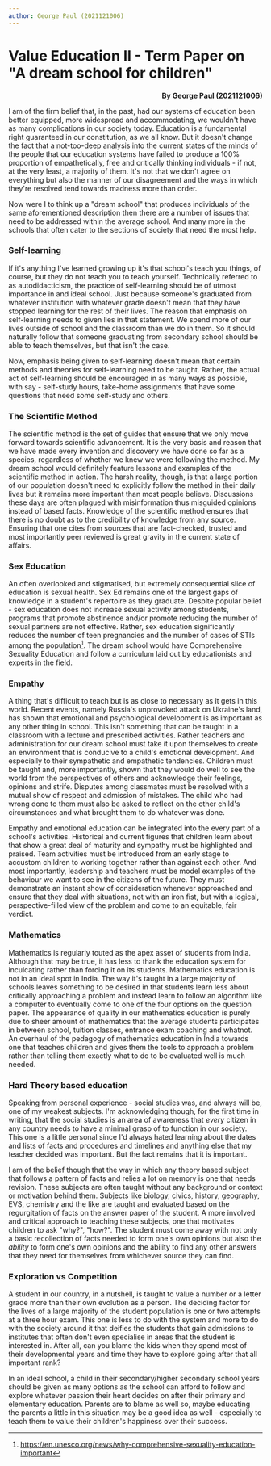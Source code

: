 ```yaml
---
author: George Paul (2021121006)
---
```


# Value Education II - Term Paper on "A dream school for children"

<div align ='right'><b> By George Paul (2021121006)</b></div>

I am of the firm belief that, in the past, had our systems of education been better equipped, more widespread and accommodating, we wouldn't have as many complications in our society today. 
Education is a fundamental right guaranteed in our constitution, as we all know. But it doesn't change the fact that a not-too-deep analysis into the current states of the minds of the people that our education systems have failed to produce a 100% proportion of empathetically, free and critically thinking individuals - if not, at the very least, a majority of them. It's not that we don't agree on everything but also the manner of our disagreement and the ways in which they're resolved tend towards madness more than order. 

Now were I to think up a "dream school" that produces individuals of the same aforementioned description then there are a number of issues that need to be addressed within the average school. And many more in the schools that often cater to the sections of society that need the most help.

### Self-learning

If it's anything I've learned growing up it's that school's teach you things, of course, but they do not teach you to teach yourself. Technically referred to as autodidacticism, the practice of self-learning should be of utmost importance in and ideal school. Just because someone's graduated from whatever institution with whatever grade doesn't mean that they have stopped learning for the rest of their lives. The reason that emphasis on self-learning needs to given lies in that statement. We spend more of our lives outside of school and the classroom than we do in them. So it should naturally follow that someone graduating from secondary school should be able to teach themselves, but that isn't the case.

Now, emphasis being given to self-learning doesn't mean that certain methods and theories for self-learning need to be taught. Rather, the actual act of self-learning should be encouraged in as many ways as possible, with say - self-study hours, take-home assignments that have some questions that need some self-study and others.

### The Scientific Method

The scientific method is the set of guides that ensure that we only move forward towards scientific advancement. It is the very basis and reason that we have made every invention and discovery we have done so far as a species, regardless of whether we knew we were following the method. My dream school would definitely feature lessons and examples of the scientific method in action. The harsh reality, though, is that a large portion of our population doesn't need to explicitly follow the method in their daily lives but it remains more important than most people believe. Discussions these days are often plagued with misinformation thus misguided opinions instead of based facts. Knowledge of the scientific method ensures that there is no doubt as to the credibility of knowledge from any source. Ensuring that one cites from sources that are fact-checked, trusted and most importantly peer reviewed is great gravity in the current state of affairs. 

### Sex Education

An often overlooked and stigmatised, but extremely consequential slice of education is sexual health. Sex Ed remains one of the largest gaps of knowledge in a student's repertoire as they graduate. Despite popular belief - sex education does not increase sexual activity among students, programs that promote abstinence and/or promote reducing the number of sexual partners are not effective. Rather, sex education significantly reduces the number of teen pregnancies and the number of cases of STIs among the population[^1]. The dream school would have Comprehensive Sexuality Education and follow a curriculum laid out by educationists and experts in the field.

### Empathy

A thing that's difficult to teach but is as close to necessary as it gets in this world. Recent events, namely Russia's unprovoked attack on Ukraine's land, has shown that emotional and psychological development is as important as any other thing in school. This isn't something that can be taught in a classroom with a lecture and prescribed activities. Rather teachers and administration for our dream school must take it upon themselves to create an environment that is conducive to a child's emotional development. And especially to their sympathetic and empathetic tendencies. Children must be taught and, more importantly, shown that they would do well to see the world from the perspectives of others and acknowledge their feelings, opinions and strife. Disputes among classmates must be resolved with a mutual show of respect and admission of mistakes. The child who had wrong done to them must also be asked to reflect on the other child's circumstances and what brought them to do whatever was done.

Empathy and emotional education can be integrated into the every part of a school's activities. Historical and current figures that children learn about that show a great deal of maturity and sympathy must be highlighted and praised. Team activities must be introduced from an early stage to accustom children to working together rather than against each other. And most importantly, leadership  and teachers must be model examples of the behaviour we want to see in the citizens of the future. They must demonstrate an instant show of consideration whenever approached and ensure that they deal with situations, not with an iron fist, but with a logical, perspective-filled view of the problem and come to an equitable, fair verdict. 

### Mathematics

Mathematics is regularly touted as the apex asset of students from India. Although that may be true, it has less to thank the education system for inculcating rather than forcing it on its students. Mathematics education is not in an ideal spot in India. The way it's taught in a large majority of schools leaves something to be desired in that students learn less about critically approaching a problem and instead learn to follow an algorithm like a computer to eventually come to one of the four options on the question paper. The appearance of quality in our mathematics education is purely due to sheer amount of mathematics that the average students participates in between school, tuition classes, entrance exam coaching and whatnot. An overhaul of the pedagogy of mathematics education in India towards one that teaches children and gives them the tools to approach a problem rather than telling them exactly what to do to be evaluated well is much needed.

### Hard Theory based education

Speaking from personal experience - social studies was, and always will be, one of my weakest subjects. I'm acknowledging though, for the first time in writing, that the social studies is an area of awareness that _every_ citizen in any country needs to have a minimal grasp of to function in our society. This one is a little personal since I'd always hated learning about the dates and lists of facts and procedures and timelines and anything else that my teacher decided was important. But the fact remains that it is important. 

I am of the belief though that the way in which any theory based subject that follows a pattern of facts and relies a lot on memory is one that needs revision. These subjects are often taught without any background or context or motivation behind them. Subjects like biology, civics, history, geography, EVS, chemistry and the like are taught and evaluated based on the regurgitation of facts on the answer paper of the student. A more involved and critical approach to teaching these subjects, one that motivates children to ask "why?", "how?". The student must come away with not only a basic recollection of facts needed to form one's own opinions but also the _ability_ to form one's own opinions and the ability to find any other answers that they need for themselves from whichever source they can find.  

### Exploration vs Competition

A student in our country, in a nutshell, is taught to value a number or a letter grade more than their own evolution as a person. The deciding factor for the lives of a large majority of the student population is one or two attempts at a three hour exam. This one is less to do with the system and more to do with the society around it that deifies the students that gain admissions to institutes that often don't even specialise in areas that the student is interested in. After all, can you blame the kids when they spend most of their developmental years and time they have to explore going after that all important rank? 

In an ideal school, a child in their secondary/higher secondary school years should be given as many options as the school can afford to follow and explore whatever passion their heart decides on after their primary and elementary education. Parents are to blame as well so, maybe educating the parents a little in this situation may be a good idea as well - especially to teach them to value their children's happiness over their success. 

[^1]: https://en.unesco.org/news/why-comprehensive-sexuality-education-important